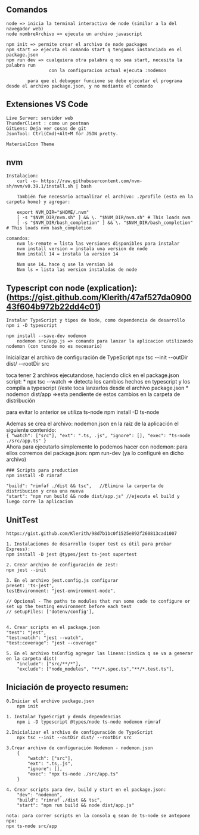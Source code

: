 ## Comandos
    node => inicia la terminal interactiva de node (similar a la del navegador web)
    node nombreArchivo => ejecuta un archivo javascript

    npm init => permite crear el archivo de node packages
    npm start => ejecuta el comando start q tengamos instanciado en el package.json
    npm run dev => cualquiera otra palabra q no sea start, necesita la palabra run
                    con la configuracion actual ejecuta :nodemon

            para que el debugger funcione se debe ejecutar el programa desde el archivo package.json, y no mediante el comando

## Extensiones VS Code

    Live Server: servidor web
    ThunderClient : como un postman
    GitLens: Deja ver cosas de git
    JsonTool: Ctrl(Cmd)+Alt+M for JSON pretty.

    MaterialIcon Theme

## nvm

    Instalacion:
        curl -o- https://raw.githubusercontent.com/nvm-sh/nvm/v0.39.1/install.sh | bash

        También fue necesario actualizar el archivo: .zprofile (esta en la carpeta home) y agregar:
        
        export NVM_DIR="$HOME/.nvm"
        [ -s "$NVM_DIR/nvm.sh" ] && \. "$NVM_DIR/nvm.sh" # This loads nvm
        [ -s "$NVM_DIR/bash_completion" ] && \. "$NVM_DIR/bash_completion"  # This loads nvm bash_completion
    
    comandos:
        nvm ls-remote = lista las versiones disponibles para instalar
        nvm install version = instala una version de node
        Nvm install 14 = instala la version 14

        Nvm use 14… hace q use la version 14
        Nvm ls = lista las version instaladas de node

## Typescript con node (explication): (https://gist.github.com/Klerith/47af527da090043f604b972b22dd4c01)
    Instalar TypeScript y tipos de Node, como dependencia de desarrollo
    npm i -D typescript

    npm install --save-dev nodemon
        nodemon src/app.js => comando para lanzar la aplicacion utilizando nodemon (con tsnode no es necesario)

   Inicializar el archivo de configuración de TypeScript 
   npx tsc --init --outDir dist/ --rootDir src 

   toca tener 2 archivos ejecutandose, haciendo click en el package.json script:
    * npx tsc --watch => detecta los cambios hechos en typescript y los compila a typescript //este toca lanzarlos desde el archivo package.json
    * nodemon dist/app =>esta pendiente de estos cambios en la carpeta de distribución

   para evitar lo anterior se utiliza ts-node
   npm install -D ts-node

   Ademas se crea el archivo: nodemon.json en la raiz de la aplicación el siguiente contenido:<br>
    ```
    {
        "watch": ["src"],
        "ext": ".ts, .js",
        "ignore": [],
        "exec": "ts-node ./src/app.ts"
    }
    ```
    <br>
    Ahora para ejecutarlo simplemente lo podemos hacer con nodemon:
    para ellos corremos del package.json: npm run-dev (ya lo configuré en dicho archivo)

    ### Scripts para production
    npm install -D rimraf

    "build": "rimfaf ./dist && tsc",   //Elimina la carperta de distribucion y crea una nueva
    "start": "npm run build && node dist/app.js" //ejecuta el build y luego corre la aplicacion
    
## UnitTest

    https://gist.github.com/Klerith/98d7b1bc0f1525e892f260813cad1007

    1. Instalaciones de desarrollo (super test es útil para probar Express):
    npm install -D jest @types/jest ts-jest supertest

    2. Crear archivo de configuración de Jest:
    npx jest --init

    3. En el archivo jest.config.js configurar
    preset: 'ts-jest',
    testEnvironment: "jest-environment-node",

    // Opcional - The paths to modules that run some code to configure or set up the testing environment before each test
    // setupFiles: ['dotenv/config'],


    4. Crear scripts en el package.json
    "test": "jest",
    "test:watch": "jest --watch",
    "test:coverage": "jest --coverage"

    5. En el archivo tsConfig agregar las lineas:(indica q se va a generar en la carpeta dist)
        "include": ["src/**/*"],
        "exclude": ["node_modules", "**/*.spec.ts","**/*.test.ts"],

## Iniciación de proyecto resumen:
    0.Iniciar el archivo package.json
        npm init 

    1. Instalar TypeScript y demás dependencias
        npm i -D typescript @types/node ts-node nodemon rimraf

    2.Inicializar el archivo de configuración de TypeScript 
        npx tsc --init --outDir dist/ --rootDir src
    
    3.Crear archivo de configuración Nodemon - nodemon.json
        {
            "watch": ["src"],
            "ext": ".ts,.js",
            "ignore": [],
            "exec": "npx ts-node ./src/app.ts"
        }

    4. Crear scripts para dev, build y start en el package.json:
        "dev": "nodemon",
        "build": "rimraf ./dist && tsc",
        "start": "npm run build && node dist/app.js"
    
    nota: para correr scripts en la consola q sean de ts-node se antepone npx:
    npx ts-node src/app